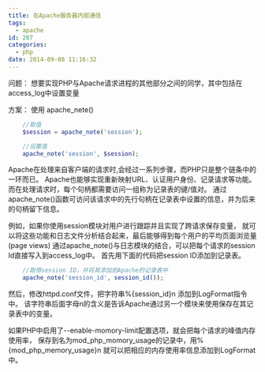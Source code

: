 ```yaml
---
title: 在Apache服务器内部通信
tags:
  - apache
id: 207
categories:
  - php
date: 2014-09-08 11:16:32
---
```


问题：
	想要实现PHP与Apache请求进程的其他部分之间的同学，其中包括在access_log中设置变量

方案：
	使用 apache_nete()

```php
	//取值
	$session = apache_note('session');

	//设置值
	apache_note('session', $session);

```

Apache在处理来自客户端的请求时,会经过一系列步骤，而PHP只是整个链条中的一环而已。
Apache也能够实现重新映射URL、认证用户身份、记录请求等功能。
而在处理请求时，每个句柄都需要访问一组称为记录表的键/值对。
通过apache_note()函数可访问该请求中的先行句柄在记录表中设置的信息，并为后来的句柄留下信息。

例如，如果你使用session模块对用户进行跟踪并且实现了跨请求保存变量，
就可以将这些功能和日志文件分析结合起来，最后能够得到每个用户的平均页面浏览量(page views)
通过apache_note()与日志模块的结合，可以把每个请求的session Id直接写入到access_log中。
首先用下面的代码把session ID添加到记录表。

```php
	//取得session ID，并将其添加到Apache的记录表中
	apache_note('session_id', session_id());
```

然后，修改httpd.conf文件，把字符串%{session_id}n 添加到LogFormat指令中。
该字符串后面字母n的含义是告诉Apache通过另一个模块来使用保存在其记录表中的变量。

如果PHP中启用了--enable-momory-limit配置选项，就会把每个请求的峰值内存使用率，
保存到名为mod_php_momory_usage的记录中，用%{mod_php_memory_usage}n
就可以把相应的内存使用率信息添加到LogFormat中。